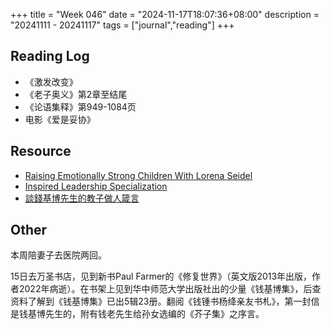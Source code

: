 +++
title = "Week 046"
date = "2024-11-17T18:07:36+08:00"
description = "20241111 - 20241117"
tags = ["journal","reading"]
+++

## Reading Log

* 《激发改变》
* 《老子奥义》第2章至结尾
* 《论语集释》第949-1084页
* 电影《爱是妥协》

## Resource

* [Raising Emotionally Strong Children With Lorena Seidel](https://www.joyfulfamilymethod.com/)
* [Inspired Leadership Specialization](https://www.coursera.org/specializations/inspired-leadership)
* [談錢基博先生的教子做人箴言](https://zhongweiguang2020.blogspot.com/2024/11/blog-post_10.html)

## Other

本周陪妻子去医院两回。

15日去万圣书店，见到新书Paul Farmer的《修复世界》（英文版2013年出版，作者2022年病逝）。在书架上见到华中师范大学出版社出的少量《钱基博集》，后查资料了解到《钱基博集》已出5辑23册。翻阅《钱锺书杨绛亲友书札》，第一封信是钱基博先生的，附有钱老先生给孙女选编的《芥子集》之序言。

